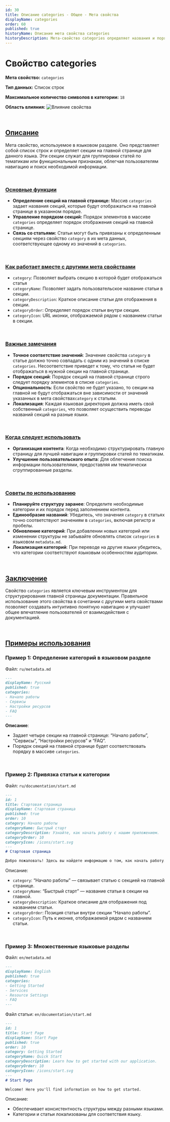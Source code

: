 ```yaml
---
id: 30
title: Описание categories - Общее - Мета свойства
displayName: categories
order: 60
published: true
historyName: Описание мета свойства categories
historyDescription: Мета-свойство categories определяет названия и порядок секций на главной странице.
---
```


# Свойство categories

**Мета свойство:** `categories`

**Тип данных:** Список строк

**Максимальное количество символов в категории:** `18`

**Область влияния:**
![Влияние cвойства](https://raw.githubusercontent.com/SolarSpaceTech/product-documentation-help/refs/heads/main/ru/images/category.png)

<br/>

## [Описание](description)

Мета свойство, используемое в языковом разделе. Оно представляет собой список строк и определяет секции на главной странице для данного языка.
Эти секции служат для группировки статей по тематикам или функциональным признакам, облегчая пользователям навигацию и поиск необходимой информации.

<br/>

### [Основные функции](basic-functions)

- **Определение секций на главной странице:** Массив `categories` задает названия секций, которые будут отображаться на главной странице в указанном порядке.
-	**Управление порядком секций:** Порядок элементов в массиве `categories` определяет порядок отображения секций на главной странице.
-	**Связь со статьями:** Статьи могут быть привязаны к определенным секциям через свойство `category` в их мета данных, соответствующее одному
из значений в `categories`.

<br/>

### [Как работает вместе с другими мета свойствами](with-other-properties)

- `category`: Позволяет выбрать секцию в которой будет отображаться статья
-	`categoryName`: Позволяет задать пользовательское название статьи в секции.
-	`categoryDescription`: Краткое описание статьи для отображения в секции.
-	`categoryOrder`: Определяет порядок статьи внутри секции.
-	`categoryIcon`: URL иконки, отображаемой рядом с названием статьи в секции.

<br/>

### [Важные замечания](notes)

-	**Точное соответствие значений**: Значение свойства `category` в статье должно точно совпадать с одним из значений в списке `categories`.
Несоответствие приведет к тому, что статья не будет отображаться в нужной секции на главной странице.
-	**Порядок секций**: Порядок секций на главной странице строго следует порядку элементов в списке `categories`.
-	**Опциональность**: Если свойство не будет указано, то секции на главной не будут отображаться вне зависимости от значений указанных
в мета свойствах`category` к статьям.
-	**Локализация**: Каждая языковая директория должна иметь свой собственный `categories`, что позволяет осуществить переводы названий секций
на разные языки.

<br/>

### [Когда следует использовать](when-to-use)

-	**Организация контента**: Когда необходимо структурировать главную страницу для лучшей навигации и группировки статей по тематикам.
-	**Улучшение пользовательского опыта**: Для облегчения поиска информации пользователями, предоставляя им тематически сгруппированные разделы.

<br/>

### [Советы по использованию](advice)

-	**Планируйте структуру заранее**: Определите необходимые категории и их порядок перед заполнением контента.
-	**Единообразие названий**: Убедитесь, что значения `category` в статьях точно соответствуют значениям в `categories`, включая регистр и пробелы.
-	**Обновление категорий**: При добавлении новых категорий или изменении структуры не забывайте обновлять список `categories` в языковом `metadata.md`.
-	**Локализация категорий**: При переводе на другие языки убедитесь, что категории соответствуют языковым особенностям аудитории.

<br/>

## [Заключение](conclusion)

Свойство `categories` является ключевым инструментом для структурирования главной страницы документации. Правильное использование этого свойства
в сочетании с другими мета свойствами позволяет создавать интуитивно понятную навигацию и улучшает общее впечатление пользователей от взаимодействия
с документацией.

<br/>

## [Примеры использования](examples)

### Пример 1: Определение категорий в языковом разделе

Файл: `ru/metadata.md`

```markdown
---
displayName: Русский
published: true
categories:
- Начало работы
- Сервисы
- Настройки ресурсов
- FAQ
---
```

**Описание**:

-	Задает четыре секции на главной странице: “Начало работы”, “Сервисы”, “Настройки ресурсов” и “FAQ”.
-	Порядок секций на главной странице будет соответствовать порядку в массиве `categories`.

<br/>

### Пример 2: Привязка статьи к категории

Файл: `ru/documentation/start.md`

```markdown
---
id: 1
title: Стартовая страница
displayName: Стартовая страница
published: true
order: 10
category: Начало работы
categoryName: Быстрый старт
categoryDescription: Узнайте, как начать работу с нашим приложением.
categoryOrder: 10
categoryIcon: /icons/start.svg
---
# Стартовая страница

Добро пожаловать! Здесь вы найдете информацию о том, как начать работу.

```

Описание:

-	`category`: “Начало работы” — связывает статью с секцией на главной странице.
-	`categoryName`: “Быстрый старт” — название статьи в секции на главной.
-	`categoryDescription`: Краткое описание для отображения под названием статьи.
-	`categoryOrder`: Позиция статьи внутри секции “Начало работы”.
-	`categoryIcon`: Путь к иконке, отображаемой рядом с названием статьи.

<br/>

### Пример 3: Множественные языковые разделы

Файл: `en/metadata.md`

```markdown
---
displayName: English
published: true
categories:
- Getting Started
- Services
- Resource Settings
- FAQ
---
```

Файл статьи: `en/documentation/start.md`

```markdown
---
id: 1
title: Start Page
displayName: Start Page
published: true
order: 10
category: Getting Started
categoryName: Quick Start
categoryDescription: Learn how to get started with our application.
categoryOrder: 10
categoryIcon: /icons/start.svg
---
# Start Page

Welcome! Here you'll find information on how to get started.
```

Описание:

-	Обеспечивает консистентность структуры между разными языками.
-	Категории и статьи локализованы для соответствия языку.
